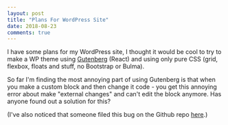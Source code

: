 ```yaml
---
layout: post
title: "Plans For WordPress Site"
date: 2018-08-23
comments: true
---
```


I have some plans for my WordPress site, I thought it would be cool to try to make a WP theme using [Gutenberg](https://wordpress.org/gutenberg/handbook/) (React) and using only pure CSS (grid, flexbox, floats and stuff, no Bootstrap or Bulma). 

So far I'm finding the most annoying part of using Gutenberg is that when you make a custom block and then change it code - you get this annoying error about make "external changes" and can't edit the block anymore. Has anyone found out a solution for this?

(I've also noticed that someone filed this bug on the Github repo [here](https://github.com/WordPress/gutenberg/issues/9185).)